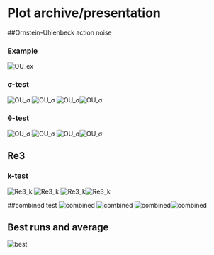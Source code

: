 <!-- present all plots in thi folder -->
<!-- make title "Plot archive/presentation" -->


# Plot archive/presentation
<!-- make subtitle "Ornstein-Uhlenbeck" -->

##Ornstein-Uhlenbeck action noise

<!-- show OU_ex.png -->
### Example
![OU_ex](OU_ex.png)

### σ-test
![OU_σ](PPO_sigma.png)
![OU_σ](TRPO_sigma.png)
![OU_σ](PPO_sigma_mean.png)![OU_σ](TRPO_sigma_mean.png)

### θ-test
![OU_σ](PPO_theta.png)
![OU_σ](TRPO_theta.png)
![OU_σ](PPO_theta_mean.png)![OU_σ](TRPO_theta_mean.png)

## Re3
### k-test
![Re3_k](PPO_k.png)
![Re3_k](TRPO_k.png)
![Re3_k](PPO_k_mean.png)![Re3_k](TRPO_k_mean.png)

##combined test
![combined](PPO_combined.png)
![combined](TRPO_combined.png)
![combined](PPO_combined_mean.png)![combined](TRPO_combined_mean.png)

## Best runs and average
![best](combined.png)